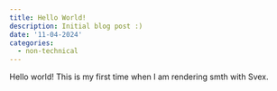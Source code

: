 ```yaml
---
title: Hello World!
description: Initial blog post :)
date: '11-04-2024'
categories:
  - non-technical
---
```


Hello world!
This is my first time when I am rendering smth with Svex.
